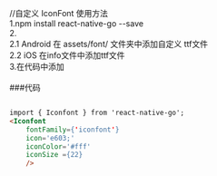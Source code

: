 //自定义  IconFont 使用方法<br/>
1.npm install react-native-go --save <br/>
2.<br/>
  2.1 Android 在 assets/font/ 文件夹中添加自定义 ttf文件<br/>
  2.2 iOS 在info文件中添加ttf文件<br/>
3.在代码中添加<br/>
<br/>
###代码
```html

import { Iconfont } from 'react-native-go';
<Iconfont   
    fontFamily={'iconfont'}
    icon='e603;'
    iconColor='#fff'
    iconSize ={22}
    />

```

